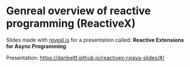 # Genreal overview of reactive programming (ReactiveX)

Slides made with [reveal.js](https://github.com/hakimel/reveal.js) for a presentation called: 
**Reactive Extensions for Async Programming**

Presentation: https://danbeltf.github.io/reactivex-rxjava-slides/#/
